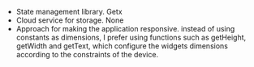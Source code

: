 <!-- # air_india_chat

A new Flutter project.

## Getting Started

This project is a starting point for a Flutter application.

A few resources to get you started if this is your first Flutter project:

- [Lab: Write your first Flutter app](https://flutter.dev/docs/get-started/codelab)
- [Cookbook: Useful Flutter samples](https://flutter.dev/docs/cookbook)

For help getting started with Flutter, view our
[online documentation](https://flutter.dev/docs), which offers tutorials,
samples, guidance on mobile development, and a full API reference. -->
- State management library.
                                    Getx
- Cloud service for storage.
                                    None
- Approach for making the application responsive.
                                    instead of using constants as dimensions, I prefer using functions such as getHeight, getWidth and getText, which configure the widgets dimensions according to the constraints of the device.
                                    
